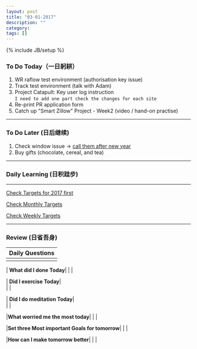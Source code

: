 ```yaml
---
layout: post
title: "03-01-2017"
description: ""
category: 
tags: []
---
```

{% include JB/setup %}


### To Do Today（一日躬耕）

1. WR raflow test environment (authorisation key issue)
2. Track test environment (talk with Adam)
3. Project Catapult: Key user log instruction  
```I need to add one part check the changes for each site``` 
4. Re-print PR application form
5. Catch up "Smart Zillow" Project - Week2 (video / hand-on practise)

---

### To Do Later (日后继续) 
 
1. Check window issue -> [call them after new year](http://neil526.tripod.com/)
2. Buy gifts (chocolate, cereal, and tea)

---

### Daily Learning (日积跬步)


---

[Check Targets for 2017 first](https://yitianxu.github.io/2016/12/30/resolution-for-2017)

[Check Monthly Targets](TBD)

[Check Weekly Targets](TBD) 

---

### Review (日省吾身)

| Daily Questions                   |                                           
|:----------------------------------|
|                                   |

| **What did I done Today**| 
|    |

| **Did I exercise Today**|          
|     |

| **Did I do meditation Today**|          
|     |

|**What worried me the most today**|
|                                |

|**Set three Most important Goals for tomorrow**|
|                                        |

|**How can I make tomorrow better**|
|                          |
